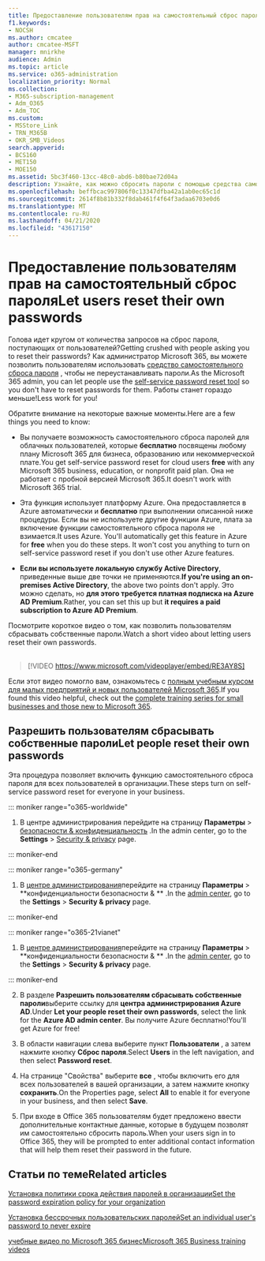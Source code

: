 ```yaml
---
title: Предоставление пользователям прав на самостоятельный сброс пароля
f1.keywords:
- NOCSH
ms.author: cmcatee
author: cmcatee-MSFT
manager: mnirkhe
audience: Admin
ms.topic: article
ms.service: o365-administration
localization_priority: Normal
ms.collection:
- M365-subscription-management
- Adm_O365
- Adm_TOC
ms.custom:
- MSStore_Link
- TRN_M365B
- OKR_SMB_Videos
search.appverid:
- BCS160
- MET150
- MOE150
ms.assetid: 5bc3f460-13cc-48c0-abd6-b80bae72d04a
description: Узнайте, как можно сбросить пароли с помощью средства самостоятельного сброса пароля.
ms.openlocfilehash: beffbcac997806f0c13347dfba42a1ab0ec65c1d
ms.sourcegitcommit: 2614f8b81b332f8dab461f4f64f3adaa6703e0d6
ms.translationtype: MT
ms.contentlocale: ru-RU
ms.lasthandoff: 04/21/2020
ms.locfileid: "43617150"
---
```

# <a name="let-users-reset-their-own-passwords"></a><span data-ttu-id="786de-103">Предоставление пользователям прав на самостоятельный сброс пароля</span><span class="sxs-lookup"><span data-stu-id="786de-103">Let users reset their own passwords</span></span>

<span data-ttu-id="786de-104">Голова идет кругом от количества запросов на сброс пароля, поступающих от пользователей?</span><span class="sxs-lookup"><span data-stu-id="786de-104">Getting crushed with people asking you to reset their passwords?</span></span> <span data-ttu-id="786de-105">Как администратор Microsoft 365, вы можете позволить пользователям использовать [средство самостоятельного сброса пароля](https://go.microsoft.com/fwlink/p/?LinkId=522677) , чтобы не переустанавливать пароли.</span><span class="sxs-lookup"><span data-stu-id="786de-105">As the Microsoft 365 admin, you can let people use the [self-service password reset tool](https://go.microsoft.com/fwlink/p/?LinkId=522677) so you don't have to reset passwords for them.</span></span> <span data-ttu-id="786de-106">Работы станет гораздо меньше!</span><span class="sxs-lookup"><span data-stu-id="786de-106">Less work for you!</span></span> 
  
<span data-ttu-id="786de-107">Обратите внимание на некоторые важные моменты.</span><span class="sxs-lookup"><span data-stu-id="786de-107">Here are a few things you need to know:</span></span>
  
- <span data-ttu-id="786de-108">Вы получаете возможность самостоятельного сброса паролей для облачных пользователей, которые **бесплатно** посвящены любому плану Microsoft 365 для бизнеса, образованию или некоммерческой плате.</span><span class="sxs-lookup"><span data-stu-id="786de-108">You get self-service password reset for cloud users **free** with any Microsoft 365 business, education, or nonprofit paid plan.</span></span> <span data-ttu-id="786de-109">Она не работает с пробной версией Microsoft 365.</span><span class="sxs-lookup"><span data-stu-id="786de-109">It doesn't work with Microsoft 365 trial.</span></span> 
    
- <span data-ttu-id="786de-p103">Эта функция использует платформу Azure. Она предоставляется в Azure автоматически и **бесплатно** при выполнении описанной ниже процедуры. Если вы не используете другие функции Azure, плата за включение функции самостоятельного сброса пароля не взимается.</span><span class="sxs-lookup"><span data-stu-id="786de-p103">It uses Azure. You'll automatically get this feature in Azure for **free** when you do these steps. It won't cost you anything to turn on self-service password reset if you don't use other Azure features.</span></span> 
    
- <span data-ttu-id="786de-113">**Если вы используете локальную службу Active Directory**, приведенные выше две точки не применяются.</span><span class="sxs-lookup"><span data-stu-id="786de-113">**If you're using an on-premises Active Directory**, the above two points don't apply.</span></span> <span data-ttu-id="786de-114">Это можно сделать, но **для этого требуется платная подписка на Azure AD Premium**.</span><span class="sxs-lookup"><span data-stu-id="786de-114">Rather, you can set this up but **it requires a paid subscription to Azure AD Premium**.</span></span> 

<span data-ttu-id="786de-115">Посмотрите короткое видео о том, как позволить пользователям сбрасывать собственные пароли.</span><span class="sxs-lookup"><span data-stu-id="786de-115">Watch a short video about letting users reset their own passwords.</span></span> <br><br>

> [!VIDEO https://www.microsoft.com/videoplayer/embed/RE3AY8S] 

<span data-ttu-id="786de-116">Если этот видео помогло вам, ознакомьтесь с [полным учебным курсом для малых предприятий и новых пользователей Microsoft 365](https://support.office.com/article/6ab4bbcd-79cf-4000-a0bd-d42ce4d12816).</span><span class="sxs-lookup"><span data-stu-id="786de-116">If you found this video helpful, check out the [complete training series for small businesses and those new to Microsoft 365](https://support.office.com/article/6ab4bbcd-79cf-4000-a0bd-d42ce4d12816).</span></span>

## <a name="let-people-reset-their-own-passwords"></a><span data-ttu-id="786de-117">Разрешить пользователям сбрасывать собственные пароли</span><span class="sxs-lookup"><span data-stu-id="786de-117">Let people reset their own passwords</span></span> 

<span data-ttu-id="786de-118">Эта процедура позволяет включить функцию самостоятельного сброса пароля для всех пользователей в организации.</span><span class="sxs-lookup"><span data-stu-id="786de-118">These steps turn on self-service password reset for everyone in your business.</span></span>
  
::: moniker range="o365-worldwide"
1.  <span data-ttu-id="786de-119">В центре администрирования перейдите на страницу **Параметры** \> <a href="https://go.microsoft.com/fwlink/p/?linkid=2072756" target="_blank">безопасности & конфиденциальность</a> .</span><span class="sxs-lookup"><span data-stu-id="786de-119">In the admin center, go to the **Settings** \> <a href="https://go.microsoft.com/fwlink/p/?linkid=2072756" target="_blank">Security & privacy</a> page.</span></span>

::: moniker-end

::: moniker range="o365-germany"

1. <span data-ttu-id="786de-120">В <a href="https://go.microsoft.com/fwlink/p/?linkid=848041" target="_blank">центре администрирования</a>перейдите на страницу **Параметры** \> \*\*конфиденциальности безопасности &amp; \*\* .</span><span class="sxs-lookup"><span data-stu-id="786de-120">In the <a href="https://go.microsoft.com/fwlink/p/?linkid=848041" target="_blank">admin center</a>, go to the **Settings** \> **Security &amp; privacy** page.</span></span>

::: moniker-end

::: moniker range="o365-21vianet"

1. <span data-ttu-id="786de-121">В <a href="https://go.microsoft.com/fwlink/p/?linkid=850627" target="_blank">центре администрирования</a>перейдите на страницу **Параметры** \> \*\*конфиденциальности безопасности &amp; \*\* .</span><span class="sxs-lookup"><span data-stu-id="786de-121">In the <a href="https://go.microsoft.com/fwlink/p/?linkid=850627" target="_blank">admin center</a>, go to the **Settings** \> **Security &amp; privacy** page.</span></span>

::: moniker-end

   
2. <span data-ttu-id="786de-122">В разделе **Разрешить пользователям сбрасывать собственные пароли**выберите ссылку для **центра администрирования Azure AD**.</span><span class="sxs-lookup"><span data-stu-id="786de-122">Under **Let your people reset their own passwords**, select the link for the **Azure AD admin center**.</span></span> <span data-ttu-id="786de-123">Вы получите Azure бесплатно!</span><span class="sxs-lookup"><span data-stu-id="786de-123">You'll get Azure for free!</span></span>
  
3. <span data-ttu-id="786de-124">В области навигации слева выберите пункт **Пользователи** , а затем нажмите кнопку **Сброс пароля**.</span><span class="sxs-lookup"><span data-stu-id="786de-124">Select **Users** in the left navigation, and then select **Password reset**.</span></span>
  
4. <span data-ttu-id="786de-125">На странице "Свойства" выберите **все** , чтобы включить его для всех пользователей в вашей организации, а затем нажмите кнопку **сохранить**.</span><span class="sxs-lookup"><span data-stu-id="786de-125">On the Properties page, select **All** to enable it for everyone in your business, and then select **Save**.</span></span>
  
5. <span data-ttu-id="786de-126">При входе в Office 365 пользователям будет предложено ввести дополнительные контактные данные, которые в будущем позволят им самостоятельно сбросить пароль.</span><span class="sxs-lookup"><span data-stu-id="786de-126">When your users sign in to Office 365, they will be prompted to enter additional contact information that will help them reset their password in the future.</span></span>

## <a name="related-articles"></a><span data-ttu-id="786de-127">Статьи по теме</span><span class="sxs-lookup"><span data-stu-id="786de-127">Related articles</span></span>

[<span data-ttu-id="786de-128">Установка политики срока действия паролей в организации</span><span class="sxs-lookup"><span data-stu-id="786de-128">Set the password expiration policy for your organization</span></span>](../manage/set-password-expiration-policy.md)
  
[<span data-ttu-id="786de-129">Установка бессрочных пользовательских паролей</span><span class="sxs-lookup"><span data-stu-id="786de-129">Set an individual user's password to never expire</span></span>](set-password-to-never-expire.md)

[<span data-ttu-id="786de-130">учебные видео по Microsoft 365 бизнес</span><span class="sxs-lookup"><span data-stu-id="786de-130">Microsoft 365 Business training videos</span></span>](https://support.office.com/article/6ab4bbcd-79cf-4000-a0bd-d42ce4d12816)